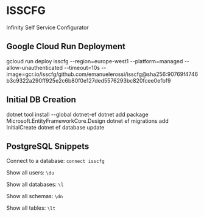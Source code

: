 # ISSCFG
Infinity Self Service Configurator

## Google Cloud Run Deployment
gcloud run deploy isscfg --region=europe-west1 --platform=managed --allow-unauthenticated --timeout=10s --image=gcr.io/isscfg/github.com/emanuelerossi/isscfg@sha256:90769f4746b3c9322a290ff925e2c6b80f0e127ded5576293bc820fcee0efbf9

## Initial DB Creation
dotnet tool install --global dotnet-ef
dotnet add package Microsoft.EntityFrameworkCore.Design
dotnet ef migrations add InitialCreate
dotnet ef database update

## PostgreSQL Snippets
Connect to a database:
<code>connect isscfg</code>

Show all users:
<code>\du</code>

Show all databases:
<code>\l</code>

Show all schemas:
<code>\dn</code>

Show all tables:
<code>\lt</code>
